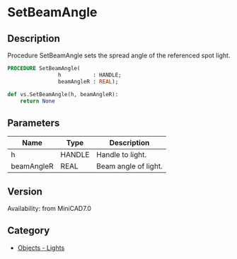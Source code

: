 # SetBeamAngle

## Description
Procedure SetBeamAngle sets the spread angle of the referenced spot light.

```pascal
PROCEDURE SetBeamAngle(
				h          : HANDLE;
				beamAngleR : REAL);
```

```python
def vs.SetBeamAngle(h, beamAngleR):
    return None
```

## Parameters
|Name|Type|Description|
|---|---|---|
|h|HANDLE|Handle to light.|
|beamAngleR|REAL|Beam angle of light.|

## Version
Availability: from MiniCAD7.0

## Category
* [Objects - Lights](../Categories/Objects%20-%20Lights.md)

